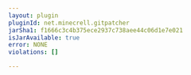 ```yaml
---
layout: plugin
pluginId: net.minecrell.gitpatcher
jarSha1: f1666c3c4b375ece2937c738aee44c06d1e7e021
isJarAvailable: true
error: NONE
violations: []

---
```

